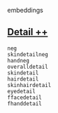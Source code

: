 embeddings


## [Detail ++](https://civitai.com/models/98259/detail)
```
neg
skindetailneg
handneg
overalldetail
skindetail
hairdetail
skinhairdetail
eyedetail
ffacedetail
fhanddetail
```